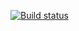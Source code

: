 [![Build status](https://ci.appveyor.com/api/projects/status/dj365f0p5gellcpa?svg=true)](https://ci.appveyor.com/project/cat-e/aqa2-2-1deliverycard)
